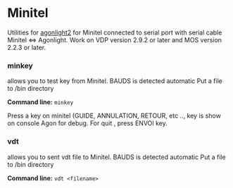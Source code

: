 # Minitel
Utilities for [agonlight2](https://www.olimex.com/Products/Retro-Computers/AgonLight2/open-source-hardware) 
for Minitel connected to serial port with serial cable Minitel <=> Agonlight. 
Work on VDP version 2.9.2 or later and MOS version 2.2.3 or later.

### minkey
allows you to test key from Minitel. 
BAUDS is detected automatic 
Put a file to /bin directory 

**Command line:** 
`minkey` 

Press a key on minitel (GUIDE, ANNULATION, RETOUR, etc .., key is show on console Agon for debug. 
For quit , press ENVOI key. 

### vdt
allows you to sent vdt file to Minitel. 
BAUDS is detected automatic 
Put a file to /bin directory 

**Command line:** 
`vdt <filename>` 



